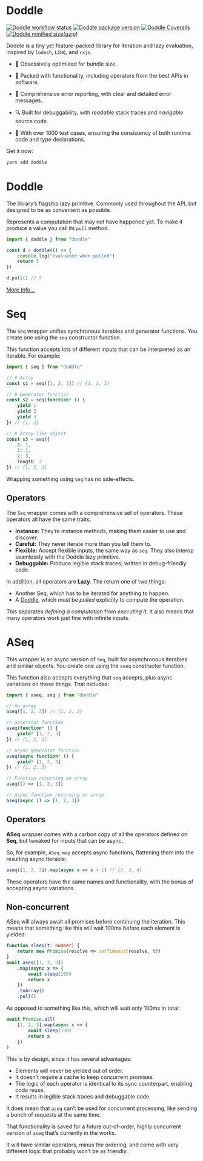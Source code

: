 # Doddle

[![Doddle workflow status](https://img.shields.io/github/actions/workflow/status/GregRos/doddle/push.yaml?style=for-the-badge)](https://github.com/GregRos/doddle/actions/workflows/push.yaml)
[![Doddle package version](https://img.shields.io/npm/v/doddle?style=for-the-badge)](https://www.npmjs.com/package/doddle)
[![Doddle Coveralls](https://img.shields.io/coverallsCoverage/github/GregRos/doddle?style=for-the-badge)](https://coveralls.io/github/GregRos/doddle?branch=master)
[![Doddle minified size(gzip)](<https://img.shields.io/bundlejs/size/doddle?exports=aseq&style=for-the-badge&label=minified%20size%20(gzip)>)](https://bundlejs.com/?q=doddle&treeshake=%5B%7Bseq%2Caseq%7D%5D)

Doddle is a tiny yet feature-packed library for iteration and lazy evaluation, inspired by `lodash`, `LINQ`, and `rxjs`.

-   🤏 Obsessively optimized for bundle size.

-   🧰 Packed with functionality, including operators from the best APIs in software.

-   📜 Comprehensive error reporting, with clear and detailed error messages.

-   🔍 Built for debuggability, with _readable_ stack traces and _navigable_ source code.

-   🧪 With over 1000 test cases, ensuring the consistency of both runtime code and type declarations.

Get it now:

```bash
yarn add doddle
```

# Doddle

The library’s flagship lazy primitive. Commonly used throughout the API, but designed to be as convenient as possible.

Represents a computation that may not have happened yet. To make it produce a value you call its `pull` method.

```ts
import { doddle } from "doddle"

const d = doddle(() => {
    console.log("evaluated when pulled")
    return 5
})

d.pull() // 5
```

[More Info...](https://github.com/GregRos/doddle/doddle.md)

# Seq

The `Seq` wrapper unifies synchronous iterables and generator functions. You create one using the `seq` constructor function.

This function accepts lots of different inputs that can be interpreted as an Iterable. For example:

```ts
import { seq } from "doddle"

// # Array
const s1 = seq([1, 2, 3]) // {1, 2, 3}

// # Generator function
const s2 = seq(function* () {
    yield 1
    yield 2
    yield 3
}) // {1, 2}

// # Array-like object
const s3 = seq({
    0: 1,
    1: 1,
    2: 3,
    length: 3
}) // {1, 2, 3}
```

Wrapping something using `seq` has no side-effects.

## Operators

The `Seq` wrapper comes with a comprehensive set of operators. These operators all have the same traits:

-   **Instance:** They’re instance methods, making them easier to use and discover.
-   **Careful:** They never iterate more than you tell them to.
-   **Flexible:** Accept flexible inputs, the same way as `seq`. They also interop seamlessly with the Doddle lazy primitive.
-   **Debuggable:** Produce legible stack traces; written in debug-friendly code.

In addition, all operators are **Lazy**. The return one of two things:

-   Another Seq, which has to be iterated for anything to happen.
-   A [Doddle](https://github.com/GregRos/doddle/blob/master/doddle.md), which must be _pulled_ explicitly to compute the operation.

This separates _defining a computation_ from _executing it_. It also means that many operators work just fine with infinite inputs.

# ASeq

This wrapper is an async version of `Seq`, built for asynchronous iterables and similar objects. You create one using the `aseq` constructor function.

This function also accepts everything that `seq` accepts, plus async variations on those things. That includes:

```ts
import { aseq, seq } from "doddle"

// An array
aseq([1, 2, 3]) // {1, 2, 3}

// Generator function
aseq(function* () {
    yield* [1, 2, 3]
}) // {1, 2, 3}

// Async generator function
aseq(async function* () {
    yield* [1, 2, 3]
}) // {1, 2, 3}

// Function returning an array
aseq(() => [1, 2, 3])

// Async function returning an array
aseq(async () => [1, 2, 3])
```

## Operators

**ASeq** wrapper comes with a carbon copy of all the operators defined on **Seq**, but tweaked for inputs that can be async.

So, for example, `ASeq.map` accepts async functions, flattening them into the resulting async Iterable:

```ts
aseq([1, 2, 3]).map(async x => x + 1) // {2, 3, 4}
```

These operators have the same names and functionality, with the bonus of accepting async variations.

## Non-concurrent

ASeq will always await all promises before continuing the iteration. This means that something like this will wait 100ms before each element is yielded:

```ts
function sleep(t: number) {
    return new Promise(resolve => setTimeout(resolve, t))
}
await aseq([1, 2, 3])
    .map(async x => {
        await sleep(100)
        return x
    })
    .toArray()
    .pull()
```

As opposed to something like this, which will wait only 100ms in total:

```ts
await Promise.all(
    [1, 2, 3].map(async x => {
        await sleep(100)
        return x
    })
)
```

This is by design, since it has several advantages:

-   Elements will never be yielded out of order.
-   It doesn’t require a cache to keep concurrent promises.
-   The logic of each operator is identical to its sync counterpart, enabling code reuse.
-   It results in legible stack traces and debuggable code.

It does mean that `aseq` can’t be used for concurrent processing, like sending a bunch of requests at the same time.

That functionality is saved for a future out-of-order, highly concurrent version of `aseq` that’s currently in the works.

It will have similar operators, minus the ordering, and come with very different logic that probably won’t be as friendly.
